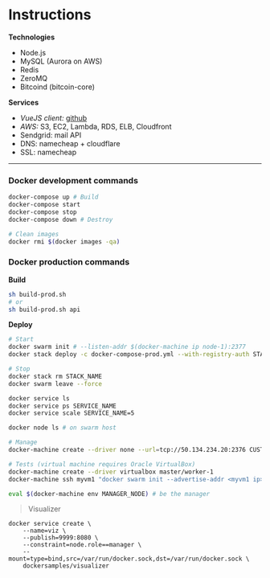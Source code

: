 # Instructions

**Technologies**
- Node.js
- MySQL (Aurora on AWS)
- Redis
- ZeroMQ
- Bitcoind (bitcoin-core)

**Services**
- *VueJS client:* [github](https://github.com/Maestru2a/deallit-client)
- *AWS:* S3, EC2, Lambda, RDS, ELB, Cloudfront
- Sendgrid: mail API
- DNS: namecheap + cloudflare
- SSL: namecheap

---

### Docker development commands
``` bash
docker-compose up # Build
docker-compose start
docker-compose stop
docker-compose down # Destroy

# Clean images
docker rmi $(docker images -qa)
```

### Docker production commands
**Build**
``` bash
sh build-prod.sh
# or
sh build-prod.sh api
```

**Deploy**
``` bash
# Start
docker swarm init # --listen-addr $(docker-machine ip node-1):2377
docker stack deploy -c docker-compose-prod.yml --with-registry-auth STACK_NAME

# Stop
docker stack rm STACK_NAME
docker swarm leave --force

docker service ls
docker service ps SERVICE_NAME
docker service scale SERVICE_NAME=5

docker node ls # on swarm host

# Manage
docker-machine create --driver none --url=tcp://50.134.234.20:2376 CUSTOM_HW

# Tests (virtual machine requires Oracle VirtualBox)
docker-machine create --driver virtualbox master/worker-1
docker-machine ssh myvm1 "docker swarm init --advertise-addr <myvm1 ip>"

eval $(docker-machine env MANAGER_NODE) # be the manager
```

> Visualizer
```
docker service create \
	--name=viz \
	--publish=9999:8080 \
	--constraint=node.role==manager \
	--mount=type=bind,src=/var/run/docker.sock,dst=/var/run/docker.sock \
	dockersamples/visualizer
```
